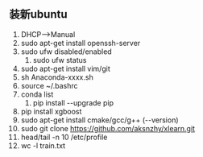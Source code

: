 ## 装新ubuntu ##
1. DHCP-->Manual
2. sudo apt-get install openssh-server
3. sudo ufw disabled/enabled
	1. sudo ufw status 
4. sudo apt-get install vim/git
5. sh Anaconda-xxxx.sh
6. source ~/.bashrc
7. conda list
	1. pip install --upgrade pip
8. pip install xgboost
9. sudo apt-get install cmake/gcc/g++  (--version)
10. sudo git clone https://github.com/aksnzhy/xlearn.git
11. head/tail -n 10 /etc/profile
12. wc -l train.txt